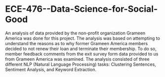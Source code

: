 # ECE-476--Data-Science-for-Social-Good

An analysis of data provided by the non-profit organization Grameen America was done for this project. The analysis was based on attempting to understand the reasons as to why former Grameen America members decided to not renew their loan and terminate their membership. To do so, member feedback comments from the exit survey form data provided to us from Grameen America was examined. The analysis consisted of three different NLP (Natural Language Processing) tasks: Clustering Sentences, Sentiment Analysis, and Keyword Extraction.
